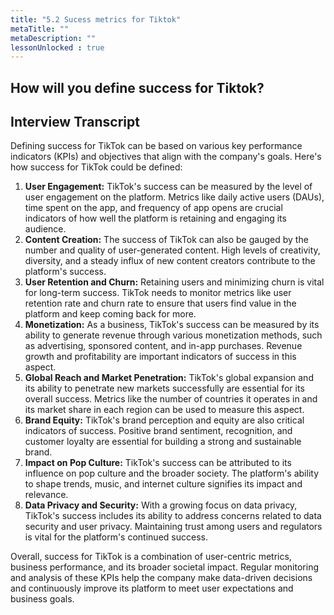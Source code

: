 ```yaml
---
title: "5.2 Sucess metrics for Tiktok"
metaTitle: ""
metaDescription: ""
lessonUnlocked : true
---
```



## How will you define success for Tiktok?

## Interview Transcript


<YoutubeView id="VW-GTFmrXyQ"/>


Defining success for TikTok can be based on various key performance indicators (KPIs) and objectives that align with the company's goals. Here's how success for TikTok could be defined:

1. **User Engagement:** TikTok's success can be measured by the level of user engagement on the platform. Metrics like daily active users (DAUs), time spent on the app, and frequency of app opens are crucial indicators of how well the platform is retaining and engaging its audience.
2. **Content Creation:** The success of TikTok can also be gauged by the number and quality of user-generated content. High levels of creativity, diversity, and a steady influx of new content creators contribute to the platform's success.
3. **User Retention and Churn:** Retaining users and minimizing churn is vital for long-term success. TikTok needs to monitor metrics like user retention rate and churn rate to ensure that users find value in the platform and keep coming back for more.
4. **Monetization:** As a business, TikTok's success can be measured by its ability to generate revenue through various monetization methods, such as advertising, sponsored content, and in-app purchases. Revenue growth and profitability are important indicators of success in this aspect.
5. **Global Reach and Market Penetration:** TikTok's global expansion and its ability to penetrate new markets successfully are essential for its overall success. Metrics like the number of countries it operates in and its market share in each region can be used to measure this aspect.
6. **Brand Equity:** TikTok's brand perception and equity are also critical indicators of success. Positive brand sentiment, recognition, and customer loyalty are essential for building a strong and sustainable brand.
7. **Impact on Pop Culture:** TikTok's success can be attributed to its influence on pop culture and the broader society. The platform's ability to shape trends, music, and internet culture signifies its impact and relevance.
8. **Data Privacy and Security:** With a growing focus on data privacy, TikTok's success includes its ability to address concerns related to data security and user privacy. Maintaining trust among users and regulators is vital for the platform's continued success.

Overall, success for TikTok is a combination of user-centric metrics, business performance, and its broader societal impact. Regular monitoring and analysis of these KPIs help the company make data-driven decisions and continuously improve its platform to meet user expectations and business goals.